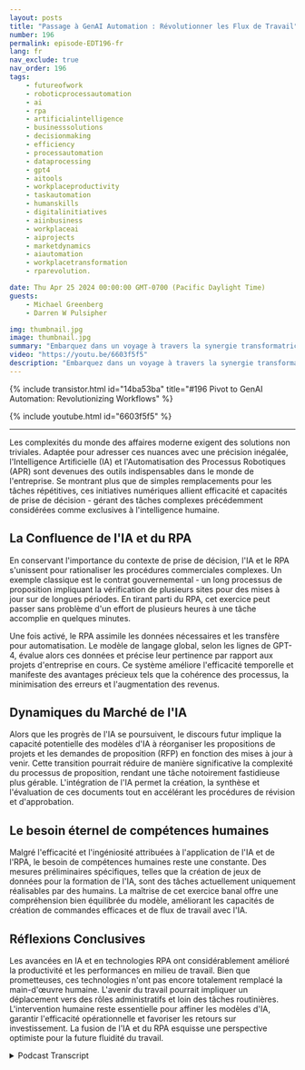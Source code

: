 ```yaml
---
layout: posts
title: "Passage à GenAI Automation : Révolutionner les Flux de Travail"
number: 196
permalink: episode-EDT196-fr
lang: fr
nav_exclude: true
nav_order: 196
tags:
    - futureofwork
    - roboticprocessautomation
    - ai
    - rpa
    - artificialintelligence
    - businesssolutions
    - decisionmaking
    - efficiency
    - processautomation
    - dataprocessing
    - gpt4
    - aitools
    - workplaceproductivity
    - taskautomation
    - humanskills
    - digitalinitiatives
    - aiinbusiness
    - workplaceai
    - aiprojects
    - marketdynamics
    - aiautomation
    - workplacetransformation
    - rparevolution.

date: Thu Apr 25 2024 00:00:00 GMT-0700 (Pacific Daylight Time)
guests:
    - Michael Greenberg
    - Darren W Pulsipher

img: thumbnail.jpg
image: thumbnail.jpg
summary: "Embarquez dans un voyage à travers la synergie transformatrice de l'Intelligence Artificielle (IA) et de l'Automatisation des Processus Robotiques (RPA), tel que discuté dans une interview éclairante entre Darren Pulsipher et Michael Greenberg. De l'accélération des contrats gouvernementaux à l'envisionnement du rôle de l'IA dans la gestion des propositions, cette vidéo éclaire le paysage évolutif de l'efficacité corporative et de la collaboration homme-machine, offrant un aperçu de l'avenir des dynamiques de travail et de l'amélioration de la productivité."
video: "https://youtu.be/6603f5f5"
description: "Embarquez dans un voyage à travers la synergie transformatrice de l'Intelligence Artificielle (IA) et de l'Automatisation des Processus Robotiques (RPA), tel que discuté dans une interview éclairante entre Darren Pulsipher et Michael Greenberg. De l'accélération des contrats gouvernementaux à l'envisionnement du rôle de l'IA dans la gestion des propositions, cette vidéo éclaire le paysage évolutif de l'efficacité corporative et de la collaboration homme-machine, offrant un aperçu de l'avenir des dynamiques de travail et de l'amélioration de la productivité."
---
```


<div>
{% include transistor.html id="14ba53ba" title="#196 Pivot to GenAI Automation: Revolutionizing Workflows" %}

{% include youtube.html id="6603f5f5" %}
</div>

---

Les complexités du monde des affaires moderne exigent des solutions non triviales. Adaptée pour adresser ces nuances avec une précision inégalée, l'Intelligence Artificielle (IA) et l'Automatisation des Processus Robotiques (APR) sont devenues des outils indispensables dans le monde de l'entreprise. Se montrant plus que de simples remplacements pour les tâches répétitives, ces initiatives numériques allient efficacité et capacités de prise de décision - gérant des tâches complexes précédemment considérées comme exclusives à l'intelligence humaine.

## La Confluence de l'IA et du RPA

En conservant l'importance du contexte de prise de décision, l'IA et le RPA s'unissent pour rationaliser les procédures commerciales complexes. Un exemple classique est le contrat gouvernemental - un long processus de proposition impliquant la vérification de plusieurs sites pour des mises à jour sur de longues périodes. En tirant parti du RPA, cet exercice peut passer sans problème d'un effort de plusieurs heures à une tâche accomplie en quelques minutes.

Une fois activé, le RPA assimile les données nécessaires et les transfère pour automatisation. Le modèle de langage global, selon les lignes de GPT-4, évalue alors ces données et précise leur pertinence par rapport aux projets d'entreprise en cours. Ce système améliore l'efficacité temporelle et manifeste des avantages précieux tels que la cohérence des processus, la minimisation des erreurs et l'augmentation des revenus.

## Dynamiques du Marché de l'IA

Alors que les progrès de l'IA se poursuivent, le discours futur implique la capacité potentielle des modèles d'IA à réorganiser les propositions de projets et les demandes de proposition (RFP) en fonction des mises à jour à venir. Cette transition pourrait réduire de manière significative la complexité du processus de proposition, rendant une tâche notoirement fastidieuse plus gérable. L'intégration de l'IA permet la création, la synthèse et l'évaluation de ces documents tout en accélérant les procédures de révision et d'approbation.

## Le besoin éternel de compétences humaines

Malgré l'efficacité et l'ingéniosité attribuées à l'application de l'IA et de l'RPA, le besoin de compétences humaines reste une constante. Des mesures préliminaires spécifiques, telles que la création de jeux de données pour la formation de l'IA, sont des tâches actuellement uniquement réalisables par des humains. La maîtrise de cet exercice banal offre une compréhension bien équilibrée du modèle, améliorant les capacités de création de commandes efficaces et de flux de travail avec l'IA.

## Réflexions Conclusives

Les avancées en IA et en technologies RPA ont considérablement amélioré la productivité et les performances en milieu de travail. Bien que prometteuses, ces technologies n'ont pas encore totalement remplacé la main-d'œuvre humaine. L'avenir du travail pourrait impliquer un déplacement vers des rôles administratifs et loin des tâches routinières. L'intervention humaine reste essentielle pour affiner les modèles d'IA, garantir l'efficacité opérationnelle et favoriser les retours sur investissement. La fusion de l'IA et du RPA esquisse une perspective optimiste pour la future fluidité du travail.



<details>
<summary> Podcast Transcript </summary>

<p></p>

</details>
